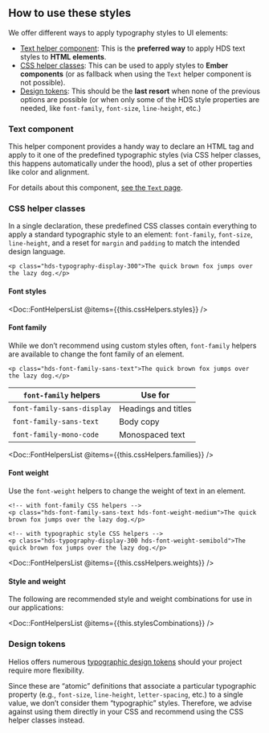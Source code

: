 ## How to use these styles

We offer different ways to apply typography styles to UI elements:

- [Text helper component](#text-component): This is the **preferred way** to apply HDS text styles to **HTML elements**.
- [CSS helper classes](#css-helper-classes): This can be used to apply styles to **Ember components** (or as fallback when using the `Text` helper component is not possible).
- [Design tokens](#design-tokens): This should be the **last resort** when none of the previous options are possible (or when only some of the HDS style properties  are needed, like `font-family`, `font-size`, `line-height`, etc.)

### Text component

This helper component provides a handy way to declare an HTML tag and apply to it one of the predefined typographic styles (via CSS helper classes, this happens automatically under the hood), plus a set of other properties like color and alignment.

For details about this component, [see the `Text` page](/components/text).

### CSS helper classes

In a single declaration, these predefined CSS classes contain everything to apply a standard typographic style to an element: `font-family`, `font-size`, `line-height`, and a reset for `margin` and `padding` to match the intended design language.

```markup
<p class="hds-typography-display-300">The quick brown fox jumps over the lazy dog.</p>
```

#### Font styles

<!-- algolia-ignore-start -->
<Doc::FontHelpersList @items={{this.cssHelpers.styles}} />
<!-- algolia-ignore-end -->

#### Font family

While we don’t recommend using custom styles often, `font-family` helpers are available to change the font family of an element.

```markup
<p class="hds-font-family-sans-text">The quick brown fox jumps over the lazy dog.</p>
```

| `font-family` helpers         | Use for                  |
| ------------------------------| ------------------------ |
| `font-family-sans-display`    | Headings and titles      |
| `font-family-sans-text`       | Body copy                |
| `font-family-mono-code`       | Monospaced text          |


<!-- algolia-ignore-start -->
<Doc::FontHelpersList @items={{this.cssHelpers.families}} />
<!-- algolia-ignore-end -->

#### Font weight

Use the `font-weight` helpers to change the weight of text in an element.

```markup
<!-- with font-family CSS helpers -->
<p class="hds-font-family-sans-text hds-font-weight-medium">The quick brown fox jumps over the lazy dog.</p>

<!-- with typographic style CSS helpers -->
<p class="hds-typography-display-300 hds-font-weight-semibold">The quick brown fox jumps over the lazy dog.</p>
```

<!-- algolia-ignore-start -->
<Doc::FontHelpersList @items={{this.cssHelpers.weights}} />
<!-- algolia-ignore-end -->

#### Style and weight

The following are recommended style and weight combinations for use in our applications:

<!-- algolia-ignore-start -->
<Doc::FontHelpersList @items={{this.stylesCombinations}} />
<!-- algolia-ignore-end -->

### Design tokens

Helios offers numerous [typographic design tokens](./tokens) should your project require more flexibility.

Since these are “atomic” definitions that associate a particular typographic property (e.g., `font-size`, `line-height`, `letter-spacing`, etc.) to a single value, we don’t consider them “typographic” styles. Therefore, we advise against using them directly in your CSS and recommend using the CSS helper classes instead.
